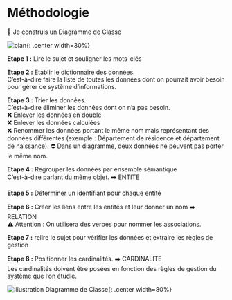# Méthodologie

:pencil: Je construis un Diagramme de Classe

![plan](./data/plan.jpg){: .center width=30%}

**Etape 1 :** Lire le sujet et souligner les mots-clés
<br />

**Etape 2 :** Etablir le dictionnaire des données.<br />
C’est-à-dire faire la liste de toutes les données dont on pourrait avoir besoin pour gérer ce système d’informations. 
<br />

**Etape 3 :** Trier les données.<br />
C’est-à-dire éliminer les données dont on n’a pas besoin. <br />
:x: Enlever les données en double<br />
:x: Enlever les données calculées<br />
:x: Renommer les données portant le même nom mais représentant des données différentes (exemple : Département de résidence et département de naissance). :no_entry: Dans un diagramme, deux données ne peuvent pas porter le même nom.
<br />

**Etape 4 :** Regrouper les données par ensemble sémantique<br />
C’est-à-dire parlant du même objet. :arrow_right: ENTITE
<br />

**Etape 5 :** Déterminer un identifiant pour chaque entité<br />

**Etape 6 :** Créer les liens  entre les entités et leur donner un nom :arrow_right: RELATION<br />
:warning: Attention : On utilisera des verbes pour nommer les associations.
<br />

**Etape 7 :** relire le sujet pour vérifier les données et extraire les règles de gestion
<br />

**Etape 8 :** Positionner les cardinalités. :arrow_right: CARDINALITE<br />
Les cardinalités doivent être posées en fonction des règles de gestion du système que l’on étudie.

![illustration Diagramme de Classe](./data/d1.png){: .center width=80%}